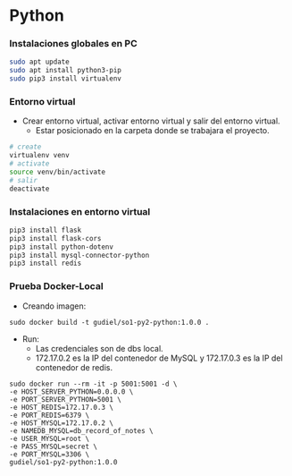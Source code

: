 # Python

### Instalaciones globales en PC

```bash
sudo apt update
sudo apt install python3-pip
sudo pip3 install virtualenv
```

### Entorno virtual

* Crear entorno virtual, activar entorno virtual y salir del entorno virtual.
    * Estar posicionado en la carpeta donde se trabajara el proyecto.

```bash
# create
virtualenv venv
# activate
source venv/bin/activate
# salir
deactivate
```

### Instalaciones en entorno virtual

```bash
pip3 install flask
pip3 install flask-cors
pip3 install python-dotenv
pip3 install mysql-connector-python
pip3 install redis
```

### Prueba Docker-Local

* Creando imagen:

```
sudo docker build -t gudiel/so1-py2-python:1.0.0 .
```

* Run:
    * Las credenciales son de dbs local.
    * 172.17.0.2 es la IP del contenedor de MySQL y 172.17.0.3 es la IP del contenedor de redis.

```
sudo docker run --rm -it -p 5001:5001 -d \
-e HOST_SERVER_PYTHON=0.0.0.0 \
-e PORT_SERVER_PYTHON=5001 \
-e HOST_REDIS=172.17.0.3 \
-e PORT_REDIS=6379 \
-e HOST_MYSQL=172.17.0.2 \
-e NAMEDB_MYSQL=db_record_of_notes \
-e USER_MYSQL=root \
-e PASS_MYSQL=secret \
-e PORT_MYSQL=3306 \
gudiel/so1-py2-python:1.0.0
```